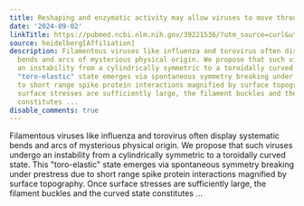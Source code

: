 ```yaml
---
title: Reshaping and enzymatic activity may allow viruses to move through the mucus
date: '2024-09-02'
linkTitle: https://pubmed.ncbi.nlm.nih.gov/39221536/?utm_source=curl&utm_medium=rss&utm_campaign=pubmed-2&utm_content=1FakS-2QOkCT8HsMOQP1bCRQ4YzyumYOmxmF0moLsQ3dFB1E9V&fc=20220326224207&ff=20240903182032&v=2.18.0.post9+e462414
source: heidelberg[Affiliation]
description: Filamentous viruses like influenza and torovirus often display systematic
  bends and arcs of mysterious physical origin. We propose that such viruses undergo
  an instability from a cylindrically symmetric to a toroidally curved state. This
  "toro-elastic" state emerges via spontaneous symmetry breaking under prestress due
  to short range spike protein interactions magnified by surface topography. Once
  surface stresses are sufficiently large, the filament buckles and the curved state
  constitutes ...
disable_comments: true
---
```

Filamentous viruses like influenza and torovirus often display systematic bends and arcs of mysterious physical origin. We propose that such viruses undergo an instability from a cylindrically symmetric to a toroidally curved state. This "toro-elastic" state emerges via spontaneous symmetry breaking under prestress due to short range spike protein interactions magnified by surface topography. Once surface stresses are sufficiently large, the filament buckles and the curved state constitutes ...